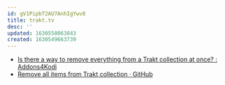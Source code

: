 ```yaml
---
id: gV1PipbT2AU7AnhIgYwv8
title: trakt.tv
desc: ''
updated: 1630550063843
created: 1630549663739
---
```


* [Is there a way to remove everything from a Trakt collection at once? : Addons4Kodi](https://old.reddit.com/r/Addons4Kodi/comments/gov6ii/is_there_a_way_to_remove_everything_from_a_trakt/)
* [Remove all items from Trakt collection · GitHub](https://gist.github.com/alok-mishra/405963a24599b16280f9a535da89133b)
